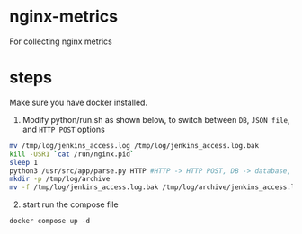 # nginx-metrics
For collecting nginx metrics
# steps
Make sure you have docker installed.
1. Modify python/run.sh as shown below, to switch between `DB`, `JSON file`, and `HTTP POST` options
``` bash
mv /tmp/log/jenkins_access.log /tmp/log/jenkins_access.log.bak
kill -USR1 `cat /run/nginx.pid`
sleep 1
python3 /usr/src/app/parse.py HTTP #HTTP -> HTTP POST, DB -> database, JSON -> json file
mkdir -p /tmp/log/archive
mv -f /tmp/log/jenkins_access.log.bak /tmp/log/archive/jenkins_access.log.bak
```
2. start run the compose file

```
docker compose up -d
```
